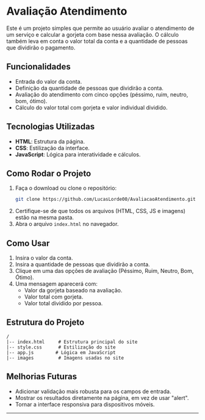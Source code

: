 # Avaliação Atendimento

Este é um projeto simples que permite ao usuário avaliar o atendimento de um serviço e calcular a gorjeta com base nessa avaliação. O cálculo também leva em conta o valor total da conta e a quantidade de pessoas que dividirão o pagamento.

## Funcionalidades
- Entrada do valor da conta.
- Definição da quantidade de pessoas que dividirão a conta.
- Avaliação do atendimento com cinco opções (péssimo, ruim, neutro, bom, ótimo).
- Cálculo do valor total com gorjeta e valor individual dividido.

## Tecnologias Utilizadas
- **HTML**: Estrutura da página.
- **CSS**: Estilização da interface.
- **JavaScript**: Lógica para interatividade e cálculos.

## Como Rodar o Projeto
1. Faça o download ou clone o repositório:
   ```bash
   git clone https://github.com/LucasLorde00/AvaliacaoAtendimento.git
   ```
2. Certifique-se de que todos os arquivos (HTML, CSS, JS e imagens) estão na mesma pasta.
3. Abra o arquivo `index.html` no navegador.

## Como Usar
1. Insira o valor da conta.
2. Insira a quantidade de pessoas que dividirão a conta.
3. Clique em uma das opções de avaliação (Péssimo, Ruim, Neutro, Bom, Ótimo).
4. Uma mensagem aparecerá com:
   - Valor da gorjeta baseado na avaliação.
   - Valor total com gorjeta.
   - Valor total dividido por pessoa.

## Estrutura do Projeto
```
/
|-- index.html     # Estrutura principal do site
|-- style.css      # Estilização do site
|-- app.js        # Lógica em JavaScript
|-- images         # Imagens usadas no site
```

## Melhorias Futuras
- Adicionar validação mais robusta para os campos de entrada.
- Mostrar os resultados diretamente na página, em vez de usar "alert".
- Tornar a interface responsiva para dispositivos móveis.
---




